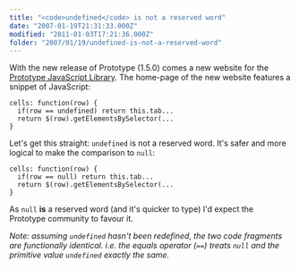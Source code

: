```yaml
---
title: "<code>undefined</code> is not a reserved word"
date: "2007-01-19T21:31:33.000Z"
modified: "2011-01-03T17:21:36.000Z"
folder: "2007/01/19/undefined-is-not-a-reserved-word"
---
```


With the new release of Prototype (1.5.0) comes a new website for the [Prototype JavaScript Library](http://prototypejs.org/). The home-page of the new website features a snippet of JavaScript:

    cells: function(row) {
      if(row == undefined) return this.tab...
      return $(row).getElementsBySelector(...
    }

Let's get this straight: `undefined` is not a reserved word. It's safer and more logical to make the comparison to `null`:

    cells: function(row) {
      if(row == null) return this.tab...
      return $(row).getElementsBySelector(...
    }

As `null` **is** a reserved word (and it's quicker to type) I'd expect the Prototype community to favour it.

_Note: assuming `undefined` hasn't been redefined, the two code fragments are functionally identical. i.e. the equals operator (`==`) treats `null` and the primitive value `undefined` exactly the same._
